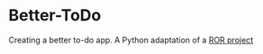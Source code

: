 # Better-ToDo

Creating a better to-do app. A Python adaptation of a [ROR project](https://github.com/lilyosah/COSC415-ToDo)
